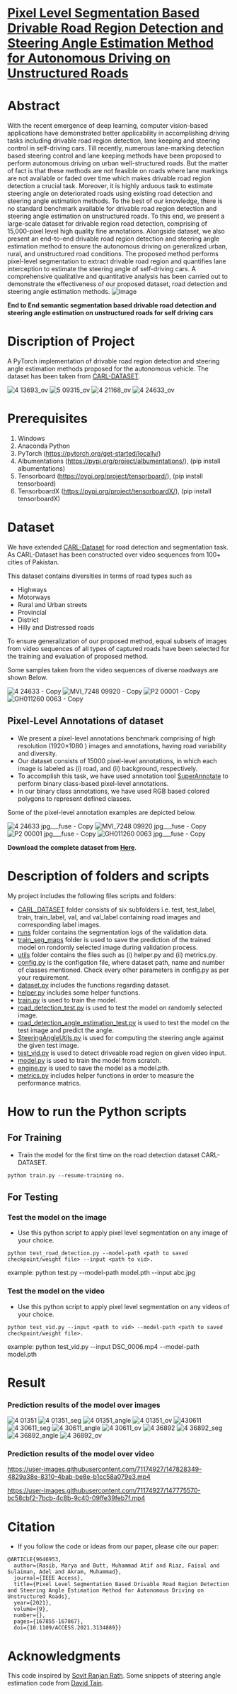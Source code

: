 # [Pixel Level Segmentation Based Drivable Road Region Detection and Steering Angle Estimation Method for Autonomous Driving on Unstructured Roads](https://ieeexplore.ieee.org/abstract/document/9646953)
# Abstract
With the recent emergence of deep learning, computer vision-based applications have demonstrated better applicability in accomplishing driving tasks including drivable road region detection, lane keeping and steering control in self-driving cars. Till recently, numerous lane-marking detection based steering control and lane keeping methods have been proposed to perform autonomous driving on urban well-structured roads. But the matter of fact is that these methods are not feasible on roads where lane markings are not available or faded over time which makes drivable road region detection a crucial task. Moreover, it is highly arduous task to estimate steering angle on deteriorated roads using existing road detection and steering angle estimation methods. To the best of our knowledge, there is no standard benchmark available for drivable road region detection and steering angle estimation on unstructured roads. To this end, we present a large-scale dataset for drivable region road detection, comprising of 15,000-pixel level high quality fine annotations. Alongside dataset, we also present an end-to-end drivable road region detection and steering angle estimation method to ensure the autonomous driving on generalized urban, rural, and unstructured road conditions. The proposed method performs pixel-level segmentation to extract drivable road region and quantifies lane interception to estimate the steering angle of self-driving cars. A comprehensive qualitative and quantitative analysis has been carried out to demonstrate the effectiveness of our proposed dataset, road detection and steering angle estimation methods.
![image](https://user-images.githubusercontent.com/71174927/147829471-91ccb571-7df0-4eae-877e-7ebfa1e45d7f.png)

**End to End semantic segmentation based drivable road detection and steering angle estimation on unstructured roads for self driving cars**
# Discription of Project 
A PyTorch implementation of drivable road region detection and steering angle estimation methods proposed for the autonomous vehicle. The dataset has been taken from [CARL-DATASET](https://carl-dataset.github.io/index/ "CARL-DATASET").

![4 13693_ov](https://user-images.githubusercontent.com/71174927/147745756-f0d18207-a9f5-4b88-872b-73b80f1d3731.jpg)
![5 09315_ov](https://user-images.githubusercontent.com/71174927/147828110-3b6c4ae7-2f37-4adc-9644-d903d4508e05.jpg)
![4 21168_ov](https://user-images.githubusercontent.com/71174927/147745788-05eb26a4-f6a4-4761-87ca-c86e16e761ca.jpg)
![4 24633_ov](https://user-images.githubusercontent.com/71174927/147745840-9df41a44-f05c-4ce5-be18-3a3c221327e4.jpg)
# Prerequisites
1. Windows
2. Anaconda Python
3. PyTorch (https://pytorch.org/get-started/locally/)
4. Albumentations (https://pypi.org/project/albumentations/), (pip install albumentations)
5. Tensorboard (https://pypi.org/project/tensorboard/), (pip install tensorboard)
6. TensorboardX (https://pypi.org/project/tensorboardX/), (pip install tensorboardX)
# Dataset 
We have extended [CARL-Dataset](https://carl-dataset.github.io/index/ "CARL-DATASET") for road detection and segmentation task. As CARL-Dataset has been constructed over video sequences from 100+ cities of Pakistan.

This dataset contains diversities in terms of road types such as 
-   Highways 
-   Motorways 
-   Rural and Urban streets 
-   Provincial 
-   District
-   Hilly and Distressed roads

To ensure generalization of our proposed method, equal subsets of images from video sequences of all types of captured roads have been selected for the training and evaluation of proposed method.

Some samples taken from the video sequences of diverse roadways are shown Below.

![4 24633 - Copy](https://user-images.githubusercontent.com/71174927/147830350-3eaa930d-e5e7-4903-a5aa-ddc76c7fe9bc.jpg)
![MVI_7248 09920 - Copy](https://user-images.githubusercontent.com/71174927/147830253-945a5361-75bf-42b3-9a11-d0fbb153386e.jpg)
![P2 00001 - Copy](https://user-images.githubusercontent.com/71174927/147830299-c1aa16a8-eb2b-4d86-8d81-e6b941afba4f.jpg)
![GH011260 0063 - Copy](https://user-images.githubusercontent.com/71174927/147830309-3a35af95-53b9-410f-b582-0f91cfe0cc84.jpg)
## Pixel-Level Annotations of dataset
-  We present a pixel-level annotations benchmark comprising of high resolution (1920×1080 ) images and annotations, having road variability and diversity. 
-  Our dataset consists of 15000 pixel-level annotations, in which each image is labeled as (i) road, and (ii) background, respectively. 
-  To accomplish this task, we have used annotation tool [SuperAnnotate](https://www.superannotate.com/) to perform binary class-based pixel-level annotations. 
-  In our binary class annotations, we have used RGB based colored polygons to represent defined classes. 

Some of the pixel-level annotation examples are depicted below.

![4 24633 jpg___fuse - Copy](https://user-images.githubusercontent.com/71174927/147830360-05e511d9-c18f-4917-bed1-788ee8422c4f.png)
![MVI_7248 09920 jpg___fuse - Copy](https://user-images.githubusercontent.com/71174927/147830389-d890eded-e269-4552-a979-13132e5bf7cc.png)
![P2 00001 jpg___fuse - Copy](https://user-images.githubusercontent.com/71174927/147830433-847dbc04-8a81-4724-a4ac-bf1256ea98da.png)
![GH011260 0063 jpg___fuse - Copy](https://user-images.githubusercontent.com/71174927/147830371-9207f2c6-fcfc-476e-893e-3e5444a23e81.png)

**Download the complete dataset from [Here](https://carl-dataset.github.io/index/ "CARL-DATASET")**.

# Description of folders and scripts
My project includes the following files scripts and folders:
-  [CARL_DATASET](https://github.com/aatiibutt/Driveable-Road-Region-Detection--Angle-Estimation/tree/main/CARL_DATASET) folder consists of six subfolders i.e. test, test_label, train, train_label, val, and val_label containing road images and corresponding label images.
-  [runs](https://github.com/aatiibutt/Driveable-Road-Region-Detection--Angle-Estimation/tree/main/runs) folder contains the segmentation logs of the validation data.
-  [train_seg_maps](https://github.com/aatiibutt/Driveable-Road-Region-Detection--Angle-Estimation/tree/main/train_seg_maps) folder is used to save the prediction of the trained model on rondomly selected image during validation process.
-  [utils](https://github.com/aatiibutt/Driveable-Road-Region-Detection--Angle-Estimation/tree/main/utils) folder contains the files such as (i) helper.py and (ii) metrics.py. 
-  [config.py](https://github.com/aatiibutt/Driveable-Road-Region-Detection--Angle-Estimation/blob/main/config.py) is the configation file, where dataset path, name and number of classes mentioned. Check every other parameters in config.py as per your requirement.
-  [dataset.py](https://github.com/aatiibutt/Driveable-Road-Region-Detection--Angle-Estimation/blob/main/dataset.py) includes the functions regarding dataset.
-  [helper.py](https://github.com/aatiibutt/Driveable-Road-Region-Detection--Angle-Estimation/blob/main/utils/helpers.py) includes some helper functions.
-  [train.py](https://github.com/aatiibutt/Driveable-Road-Region-Detection--Angle-Estimation/blob/main/train.py) is used to train the model. 
-  [road_detection_test.py](https://github.com/aatiibutt/Driveable-Road-Region-Detection--Angle-Estimation/blob/main/road_detection_test.py) is used to test the model on randomly selected image.
-  [road_detection_angle_estimation_test.py](https://github.com/aatiibutt/Driveable-Road-Region-Detection--Angle-Estimation/blob/main/road_detection_angle_estimation_test.py) is used to test the model on the test image and predict the angle. 
-  [SteeringAngleUtils.py](https://github.com/aatiibutt/Driveable-Road-Region-Detection--Angle-Estimation/blob/main/SteeringAngleUtils.py) is used for computing the steering angle against the given test image. 
-  [test_vid.py](https://github.com/aatiibutt/Driveable-Road-Region-Detection--Angle-Estimation/blob/main/test_vid.py) is used to detect driveable road region on given video input. 
-  [model.py](https://github.com/aatiibutt/Driveable-Road-Region-Detection--Angle-Estimation/blob/main/model.py) is used to train the model from scratch.
-  [engine.py](https://github.com/aatiibutt/Driveable-Road-Region-Detection--Angle-Estimation/blob/main/engine.py) is used to save the model as a model.pth.
-  [metrics.py](https://github.com/aatiibutt/Driveable-Road-Region-Detection--Angle-Estimation/blob/main/utils/metrics.py) includes helper functions in order to measure the performance matrics.

# How to run the Python scripts
## For Training 
- Train the model for the first time on the road detection dataset CARL-DATASET.
```
python train.py --resume-training no.
```
## For Testing 
### Test the model on the image 
-  Use this python script to apply pixel level segmentation on any image of your choice.
```
python test_road_detection.py --model-path <path to saved checkpoint/weight file> --input <path to vid>.
```
example: python test.py --model-path model.pth --input abc.jpg
### Test the model on the video 
-  Use this python script to apply pixel level segmentation on any videos of your choice.
```
python test_vid.py --input <path to vid> --model-path <path to saved checkpoint/weight file>.
```
example: python test_vid.py --input DSC_0006.mp4 --model-path model.pth
# Result
### Prediction results of the model over images 
![4 01351](https://user-images.githubusercontent.com/71174927/147828141-769fc8b3-a53c-41c7-b06c-8a3e85635685.jpg)
![4 01351_seg](https://user-images.githubusercontent.com/71174927/147828139-81655746-21f9-4f49-b0ba-b2109ce895de.jpg)
![4 01351_angle](https://user-images.githubusercontent.com/71174927/147828142-0f12be59-411c-41fd-b653-07c31cc9f93a.jpg)
![4 01351_ov](https://user-images.githubusercontent.com/71174927/147745717-d3065341-ab39-4c1f-8c7a-e3ec09dd443b.jpg)
![430611](https://user-images.githubusercontent.com/71174927/147827952-05d927d2-433a-413b-b881-0df1495cc7df.jpg)
![4 30611_seg](https://user-images.githubusercontent.com/71174927/147827950-324be086-22da-45a1-a4c5-86c9366a8bc2.jpg)
![4 30611_angle](https://user-images.githubusercontent.com/71174927/147827953-33cc81ba-db0e-4305-b31a-b2a192a746cc.jpg)
![4 30611_ov](https://user-images.githubusercontent.com/71174927/147827946-8c578d35-8984-46e4-97af-fd4553667882.jpg)
![4 36892](https://user-images.githubusercontent.com/71174927/147828016-32237704-7e56-438d-9180-f05859b3fba2.jpg)
![4 36892_seg](https://user-images.githubusercontent.com/71174927/147828015-6444cb18-f628-48bb-bfed-3b5006e7c06a.jpg)
![4 36892_angle](https://user-images.githubusercontent.com/71174927/147828011-aad564df-fbe6-404d-8589-0e47ac0b329e.jpg)
![4 36892_ov](https://user-images.githubusercontent.com/71174927/147828013-b2af225e-40fe-48fb-90cc-e8021dfde8c0.jpg)


### Prediction results of the model over video

https://user-images.githubusercontent.com/71174927/147828349-4829a38e-8310-4bab-be8e-b1cc58a079e3.mp4

https://user-images.githubusercontent.com/71174927/147775570-bc58cbf2-7bcb-4c8b-9c40-09ffe39feb7f.mp4
 
 
# Citation
- If you follow the code or ideas from our paper, please cite our paper:
```
@ARTICLE{9646953,
  author={Rasib, Marya and Butt, Muhammad Atif and Riaz, Faisal and Sulaiman, Adel and Akram, Muhammad},
  journal={IEEE Access}, 
  title={Pixel Level Segmentation Based Drivable Road Region Detection and Steering Angle Estimation Method for Autonomous Driving on Unstructured Roads}, 
  year={2021},
  volume={9},
  number={},
  pages={167855-167867},
  doi={10.1109/ACCESS.2021.3134889}}
```

# Acknowledgments
This code inspired by [Sovit Ranjan Rath](https://github.com/sovit-123/CamVid-Image-Segmentation-using-FCN-ResNet50-with-PyTorch#readme). Some snippets of steering angle estimation code from [David Tain](https://github.com/dctian/DeepPiCar/blob/master/driver/code/hand_coded_lane_follower.py).

